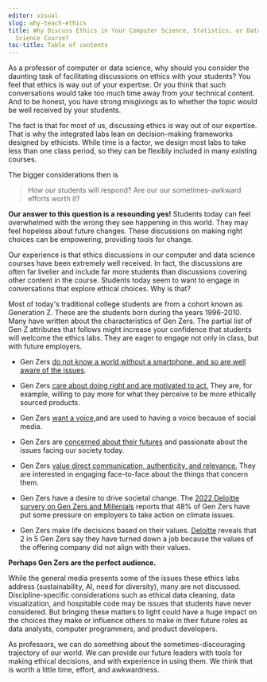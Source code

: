```yaml
---
editor: visual
slug: why-teach-ethics
title: Why Discuss Ethics in Your Computer Science, Statistics, or Data
  Science Course?
toc-title: Table of contents
---
```


As a professor of computer or data science, why should you consider the
daunting task of facilitating discussions on ethics with your students?
You feel that ethics is way out of your expertise. Or you think that
such conversations would take too much time away from your technical
content. And to be honest, you have strong misgivings as to whether the
topic would be well received by your students.

The fact is that for most of us, discussing ethics *is* way out of our
expertise. That is why the integrated labs lean on decision-making
frameworks designed by ethicists. While time is a factor, we design most
labs to take less than one class period, so they can be flexibly
included in many existing courses.

The bigger considerations then is

> How our students will respond? Are our our sometimes-awkward efforts
> worth it?

**Our answer to this question is a resounding yes!** Students today can
feel overwhelmed with the wrong they see happening in this world. They
may feel hopeless about future changes. These discussions on making
right choices can be empowering, providing tools for change.

Our experience is that ethics discussions in our computer and data
science courses have been extremely well received. In fact, the
discussions are often far livelier and include far more students than
discussions covering other content in the course. Students today seem to
want to engage in conversations that explore ethical choices. Why is
that?

Most of today's traditional college students are from a cohort known as
Generation Z. These are the students born during the years 1996-2010.
Many have written about the characteristics of Gen Zers. The partial
list of Gen Z attributes that follows might increase your confidence
that students will welcome the ethics labs. They are eager to engage not
only in class, but with future employers.

-   Gen Zers [do not know a world without a smartphone, and so are well
    aware of the
    issues](https://www.pewresearch.org/social-trends/2020/05/14/on-the-cusp-of-adulthood-and-facing-an-uncertain-future-what-we-know-about-gen-z-so-far-2/).

-   Gen Zers [care about doing right and are motivated to
    act.](https://www2.deloitte.com/global/en/pages/about-deloitte/articles/genzmillennialsurvey.html) They
    are, for example, willing to pay more for what they perceive to be
    more ethically sourced products.

-   Gen Zers [want a
    voice,](https://www.shrm.org/hr-today/news/hr-magazine/1118/pages/a-16-year-old-explains-10-things-you-need-to-know-about-generation-z.aspx)and
    are used to having a voice because of social media.

-   Gen Zers are [concerned about their
    futures](https://www.shrm.org/hr-today/news/hr-magazine/1118/pages/a-16-year-old-explains-10-things-you-need-to-know-about-generation-z.aspx) and
    passionate about the issues facing our society today.

-   Gen Zers [value direct communication, authenticity, and
    relevance.](https://news.stanford.edu/2022/01/03/know-gen-z) They
    are interested in engaging face-to-face about the things that
    concern them.

-   Gen Zers have a desire to drive societal change. The [2022 Deloitte
    survery on Gen Zers and
    Millenials](https://www2.deloitte.com/global/en/pages/about-deloitte/articles/genzmillennialsurvey.html)
    reports that 48% of Gen Zers have put some pressure on employers to
    take action on climate issues.

-   Gen Zers make life decisions based on their values.
    [Deloitte](https://www2.deloitte.com/global/en/pages/about-deloitte/articles/genzmillennialsurvey.html)
    reveals that 2 in 5 Gen Zers say they have turned down a job because
    the values of the offering company did not align with their values.

**Perhaps Gen Zers are the perfect audience.**

While the general media presents some of the issues these ethics labs
address (sustainability, AI, need for diversity), many are not
discussed. Discipline-specific considerations such as ethical data
cleaning, data visualization, and hospitable code may be issues that
students have never considered. But bringing these matters to light
could have a huge impact on the choices they make or influence others to
make in their future roles as data analysts, computer programmers, and
product developers.

As professors, we can do something about the sometimes-discouraging
trajectory of our world. We can provide our future leaders with tools
for making ethical decisions, and with experience in using them. We
think that is worth a little time, effort, and awkwardness.
